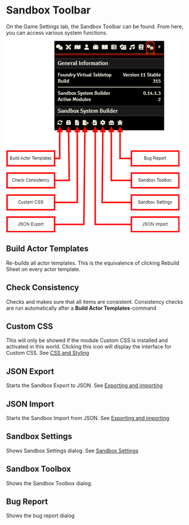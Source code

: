 # Sandbox Toolbar

On the Game Settings tab, the Sandbox Toolbar can be found. From here, you can access various system functions.

![](./resources/game_settings_sandbox_toolbar_annotated.png)

## Build Actor Templates

Re-builds all actor templates. This is the equivalence of clicking Rebuild Sheet on every actor template.

## Check Consistency

Checks and makes sure that all items are consistent. 
Consistency checks are run automatically after a **Build Actor Templates**-command

## Custom CSS

This will only be showed if the module Custom CSS is installed and activated in this world.
Clicking this icon will display the interface for Custom CSS. See [CSS and Styling](css_and_styling.md)

## JSON Export

Starts the Sandbox Export to JSON. See [Exporting and importing](exporting_and_importing.md)

## JSON Import

Starts the Sandbox Import from JSON. See [Exporting and importing](exporting_and_importing.md)

## Sandbox Settings

Shows Sandbox Settings dialog. See [Sandbox Settings](sandbox_settings.md)

## Sandbox Toolbox

Shows the Sandbox Toolbox dialog.

## Bug Report

Shows the bug report dialog